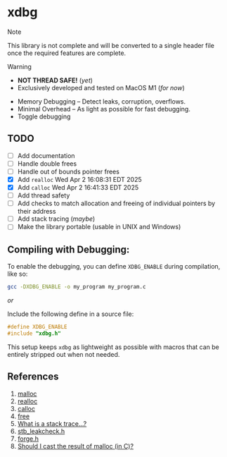 # xdbg

> [!note]
> This library is not complete and will be converted to a single header file once the required features are complete.

> [!warning]
>
> - **NOT THREAD SAFE!** (_yet_)
> - Exclusively developed and tested on MacOS M1 (_for now_)

- Memory Debugging – Detect leaks, corruption, overflows.
- Minimal Overhead – As light as possible for fast debugging.
- Toggle debugging

## TODO

- [ ] Add documentation
- [ ] Handle double frees
- [ ] Handle out of bounds pointer frees
- [x] Add `realloc` Wed Apr 2 16:08:31 EDT 2025
- [x] Add `calloc` Wed Apr 2 16:41:33 EDT 2025
- [ ] Add thread safety
- [ ] Add checks to match allocation and freeing of individual pointers by their address
- [ ] Add stack tracing (_maybe_)
- [ ] Make the library portable (usable in UNIX and Windows)

## Compiling with Debugging:

To enable the debugging, you can define `XDBG_ENABLE` during compilation, like so:

```bash
gcc -DXDBG_ENABLE -o my_program my_program.c
```

_or_

Include the following define in a source file:

```c
#define XDBG_ENABLE
#include "xdbg.h"
```

This setup keeps `xdbg` as lightweight as possible with macros that can be entirely stripped out when not needed.

## References

1. [malloc](https://en.cppreference.com/w/c/memory/malloc)
2. [realloc](https://en.cppreference.com/w/c/memory/realloc)
3. [calloc](https://en.cppreference.com/w/c/memory/calloc)
4. [free](https://en.cppreference.com/w/c/memory/free)
5. [What is a stack trace...?](https://stackoverflow.com/questions/3988788/what-is-a-stack-trace-and-how-can-i-use-it-to-debug-my-application-errors)
6. [stb_leakcheck.h](https://github.com/nothings/stb/blob/master/stb_leakcheck.h)
7. [forge.h](https://github.com/quelsolaar/MergeSource/blob/main/forge.h)
8. [Should I cast the result of malloc (in C)?](https://stackoverflow.com/questions/605845/should-i-cast-the-result-of-malloc-in-c)
